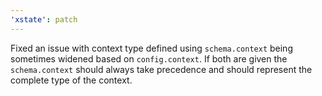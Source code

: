 ```yaml
---
'xstate': patch
---
```


Fixed an issue with context type defined using `schema.context` being sometimes widened based on `config.context`. If both are given the `schema.context` should always take precedence and should represent the complete type of the context.
